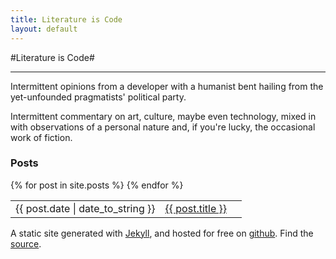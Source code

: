 ```yaml
---
title: Literature is Code
layout: default
---
```



#Literature is Code#

-------


<div class="about"> 
<p> Intermittent opinions from a developer with a humanist bent hailing from the
yet-unfounded pragmatists' political party.
</p>
<p>Intermittent commentary on art,
culture, maybe even technology, mixed in with observations of a personal
nature and, if you're lucky, the occasional work of fiction.
</p>
</div>


<div class="posts">


<h3>Posts</h3>
<table>
{% for post in site.posts %}
  <tr> 
        <td class=date> <span>{{ post.date | date_to_string }} </td>  <td class=postTitle><a href="{{ post.url }}">{{ post.title }}</a><td>
  </tr>
{% endfor %}
</table>
</div>

<div class=notebook>
<p> A static site generated with <a href="https://github.com/mojombo/jekyll">Jekyll</a>, and hosted for free on <a href="github.com">github</a>. Find the <a href="https://github.com/AWinterman/awinterman.github.com">source</a>.</p>
</div>


